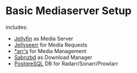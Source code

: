 # Basic Mediaserver Setup

includes:
* [Jellyfin](https://github.com/jellyfin/jellyfin) as Media Server
* [Jellyseerr](https://github.com/Fallenbagel/jellyseerr) for Media Requests
* [*arr's](https://wiki.servarr.com/) for Media Management
* [Sabnzbd](https://wiki.servarr.com/) as Download Manager
* [PostgreSQL](https://hub.docker.com/_/postgres/) DB for Radarr/Sonarr/Prowlarr
